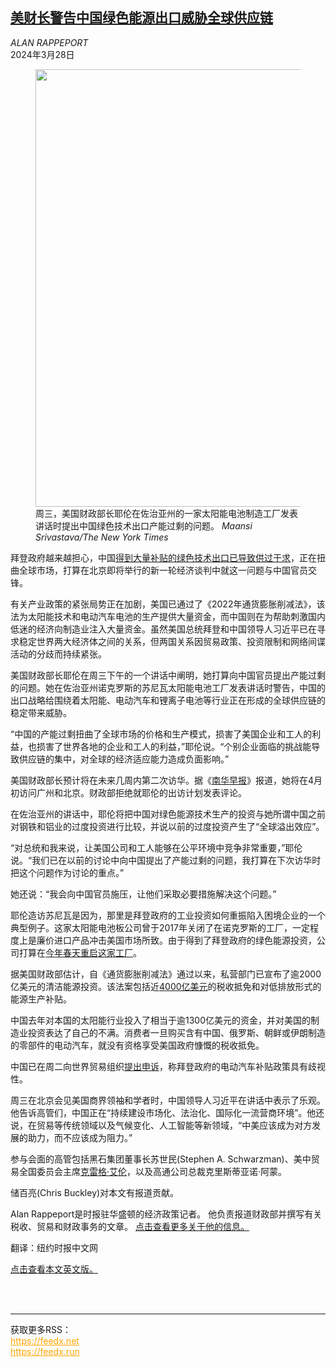 <!--1711589823000-->
[美财长警告中国绿色能源出口威胁全球供应链](https://cn.nytimes.com/usa/20240328/yellen-china-green-technology/)
------

<address>ALAN RAPPEPORT</address><time pudate="2024-03-28 09:04:40" datetime="2024-03-28 09:04:40">2024年3月28日</time><figure><img src="https://images.weserv.nl/?url=static01.nyt.com/images/2024/03/27/multimedia/27dc-us-china-hgwm/27dc-us-china-hgwm-master1050.jpg" width="1050" height="700"><figcaption>周三，美国财政部长耶伦在佐治亚州的一家太阳能电池制造工厂发表讲话时提出中国绿色技术出口产能过剩的问题。 <cite>Maansi Srivastava/The New York Times</cite></figcaption></figure><section><p>拜登政府越来越担心，中国<a href="https://cn.nytimes.com/business/20240116/china-electric-cars-chips-solar/">得到大量补贴的绿色技术出口已导致供过于求</a>，正在扭曲全球市场，打算在北京即将举行的新一轮经济谈判中就这一问题与中国官员交锋。</p><p>有关产业政策的紧张局势正在加剧，美国已通过了《2022年通货膨胀削减法》，该法为太阳能技术和电动汽车电池的生产提供大量资金，而中国则在为帮助刺激国内低迷的经济向制造业注入大量资金。虽然美国总统拜登和中国领导人习近平已在寻求稳定世界两大经济体之间的关系，但两国关系因贸易政策、投资限制和网络间谍活动的分歧而持续紧张。</p><p>美国财政部长耶伦在周三下午的一个讲话中阐明，她打算向中国官员提出产能过剩的问题。她在佐治亚州诺克罗斯的苏尼瓦太阳能电池工厂发表讲话时警告，中国的出口战略给围绕着太阳能、电动汽车和锂离子电池等行业正在形成的全球供应链的稳定带来威胁。</p><p>“中国的产能过剩扭曲了全球市场的价格和生产模式，损害了美国企业和工人的利益，也损害了世界各地的企业和工人的利益，”耶伦说。“个别企业面临的挑战能导致供应链的集中，对全球的经济适应能力造成负面影响。”</p><p>美国财政部长预计将在未来几周内第二次访华。据《<a rel="noopener noreferrer" target="_blank" href="https://www.scmp.com/economy/global-economy/article/3256595/janet-yellens-china-plan-us-treasury-secretary-meet-american-firms-guangzhou-officials-beijing">南华早报</a>》报道，她将在4月初访问广州和北京。财政部拒绝就耶伦的出访计划发表评论。</p><p>在佐治亚州的讲话中，耶伦将把中国对绿色能源技术生产的投资与她所谓中国之前对钢铁和铝业的过度投资进行比较，并说以前的过度投资产生了“全球溢出效应”。</p><p>“对总统和我来说，让美国公司和工人能够在公平环境中竞争非常重要，”耶伦说。“我们已在以前的讨论中向中国提出了产能过剩的问题，我打算在下次访华时把这个问题作为讨论的重点。”</p><p>她还说：“我会向中国官员施压，让他们采取必要措施解决这个问题。”</p><p>耶伦造访苏尼瓦是因为，那里是拜登政府的工业投资如何重振陷入困境企业的一个典型例子。这家太阳能电池板公司曾于2017年关闭了在诺克罗斯的工厂，一定程度上是廉价进口产品冲击美国市场所致。由于得到了拜登政府的绿色能源投资，公司打算在<a href="https://www.nytimes.com/2023/11/07/business/economy/solar-production-united-states-ira-tax-credits.html">今年春天重启这家工厂</a>。</p><p>据美国财政部估计，自《通货膨胀削减法》通过以来，私营部门已宣布了逾2000亿美元的清洁能源投资。该法案包括近<a href="https://www.nytimes.com/2022/08/16/business/biden-climate-tax-inflation-reduction.html">4000亿美元</a>的税收抵免和对低排放形式的能源生产补贴。</p><p>中国去年对本国的太阳能行业投入了相当于逾1300亿美元的资金，并对美国的制造业投资表达了自己的不满。消费者一旦购买含有中国、俄罗斯、朝鲜或伊朗制造的零部件的电动汽车，就没有资格享受美国政府慷慨的税收抵免。</p><p>中国已在周二向世界贸易组织<a rel="noopener noreferrer" target="_blank" href="https://apnews.com/article/china-us-wto-electric-vehicle-subsidies-5048c991624f7be5e4800490e3b1273d">提出申诉</a>，称拜登政府的电动汽车补贴政策具有歧视性。</p><p>周三在北京会见美国商界领袖和学者时，中国领导人习近平在讲话中表示了乐观。他告诉高管们，中国正在“持续建设市场化、法治化、国际化一流营商环境”。他还说，在贸易等传统领域以及气候变化、人工智能等新领域，“中美应该成为对方发展的助力，而不应该成为阻力。”</p><p>参与会面的高管包括黑石集团董事长苏世民(Stephen A. Schwarzman)、美中贸易全国委员会主席<a rel="noopener noreferrer" target="_blank" href="https://www.uschina.org/about/bio/craig-allen">克雷格·艾伦</a>，以及高通公司总裁克里斯蒂亚诺·阿蒙。</p></section><footer><p>储百亮(Chris Buckley)对本文有报道贡献。</p><p>Alan Rappeport是时报驻华盛顿的经济政策记者。 他负责报道财政部并撰写有关税收、贸易和财政事务的文章。 <a rel="nofollow" target="_blank" href="https://www.nytimes.com/by/alan-rappeport">点击</a><a rel="nofollow" target="_blank" href="https://www.nytimes.com/by/alan-rappeport">查看更多关于他的信息。</a></p><p>翻译：纽约时报中文网</p><p><a rel="nofollow" target="_blank" href="https://www.nytimes.com/2024/03/27/business/yellen-china-green-technology.html">点击查看本文英文版。</a></p><br></footer><br><hr><div>获取更多RSS：<br><a href="https://feedx.net" style="color:orange" target="_blank">https://feedx.net</a> <br><a href="https://feedx.run" style="color:orange" target="_blank">https://feedx.run</a><br></div>
